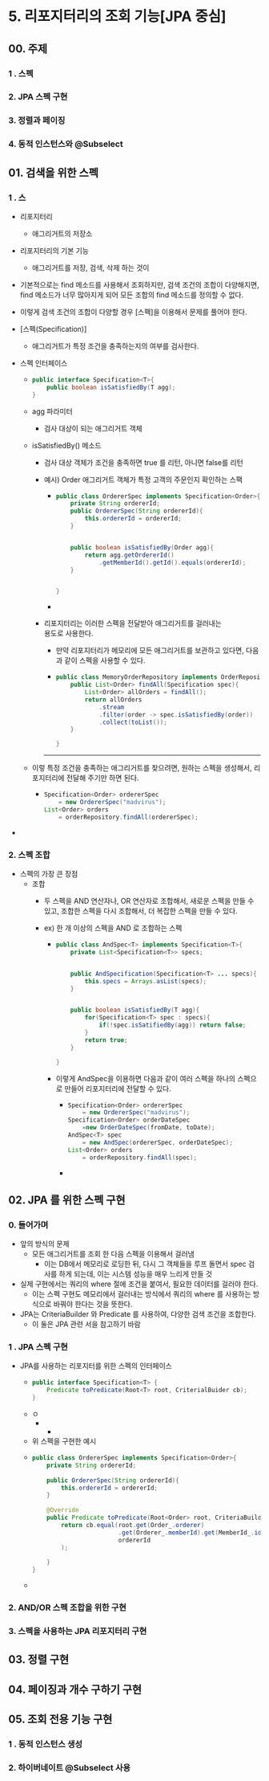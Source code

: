 # 5.  리포지터리의 조회 기능\[JPA 중심\]

## 00. 주제

### 1 . 스펙

### 2. JPA 스펙 구현

### 3. 정렬과 페이징 

### 4. 동적 인스턴스와 @Subselect



## 01. 검색을 위한 스펙

### 1 . 스 

* 리포지터리 

  * 애그리거트의 저장소

* 리포지터리의 기본 기능
  * 애그리거트를 저장, 검색, 삭제 하는 것이    
* 기본적으로는 find 메소드를 사용해서 조회하지만, 검색 조건의 조합이 다양해지면, find 메소드가 너무 많아지게 되어 모든 조합의 find 메소드를  정의할 수 없다. 



* 이렇게 검색 조건의 조합이 다양할 경우    \[스펙\]을 이용해서 문제를 풀어야 한다.   
* \[스펙\(Specification\)\]

  * 애그리거트가 특정 조건을 충족하는지의 여부를 검사한다. 

  

* 스펙 인터페이스

  * ```java
    public interface Specification<T>{
        public boolean isSatisfiedBy(T agg);
    }
    ```
  * agg 파라미터
    * 검사 대상이 되는 애그리거트 객체
  * isSatisfiedBy\(\) 메소드 

    * 검사 대상 객체가 조건을 충족하면 true 를 리턴, 아니면 false를 리턴 
    * 예시\) Order 애그리거트 객체가 특정 고객의 주문인지 확인하는 스팩
      * ```java
        public class OrdererSpec implements Specification<Order>{
            private String ordererId;
            public OrdererSpec(String ordererId){
                this.ordererId = ordererId;
            }
    

            public boolean isSatisfiedBy(Order agg){
                return agg.getOrdererId()
                    .getMemberId().getId().equals(ordererId);
            }
    

        }
        ```
      * 
    * 리포지터리는 이러한 스펙을 전달받아 애그리거트를 걸러내는  
      용도로 사용한다. 

      * 만약 리포지터리가 메모리에 모든 애그리거트를 보관하고 있다면, 다음과 같이 스펙을 사용할 수 있다. 
      * ```java
        public class MemoryOrderRepository implements OrderRepository{
            public List<Order> findAll(Specification spec){
                List<Order> allOrders = findAll();
                return allOrders
                    .stream
                    .filter(order -> spec.isSatisfiedBy(order))
                    .collect(toList());
            }

        }
        ```
      * * * 

  * 이렇 특정 조건을 충족하는 애그리거트를 찾으려면, 원하는 스펙을 생성해서, 리포지터리에 전달해 주기만 하면 된다.
    * ```java
      Specification<Order> ordererSpec 
          = new OrdererSpec("madvirus");
      List<Order> orders 
          = orderRepository.findAll(ordererSpec);
      ```

  

* 
### 2. 스펙 조합

* 스펙의 가장 큰 장점
  * 조합
    * 두 스펙을 AND 연산자나, OR 연산자로 조합해서, 새로운 스펙을 만들 수 있고, 조합한 스펙을 다시 조합해서, 더 복잡한 스펙을 만들 수 있다. 
    * ex\) 한 개 이상의 스펙을 AND 로 조합하는 스펙

      * ```java
        public class AndSpec<T> implements Specification<T>{
            private List<Specification<T>> specs;
    
    
            public AndSpecification(Specification<T> ... specs){
                this.specs = Arrays.asList(specs);
            }
    
    
            public boolean isSatisfiedBy(T agg){
                for(Specification<T> spec : specs){
                    if(!spec.isSatifiedBy(agg)) return false;
                }
                return true; 
            }

        }
        ```
      * 이렇게 AndSpec을 이용하면 다음과 같이 여러 스펙을 하나의 스펙으로 만들어 리포지터리에 전달할 수 있다.
        * ```java
          Specification<Order> ordererSpec 
              = new OrdererSpec("madvirus");
          Specification<Order> orderDateSpec
              =new OrderDateSpec(fromDate, toDate);
          AndSpec<T> spec 
              = new AndSpec(ordererSpec, orderDateSpec);
          List<Order> orders  
              = orderRepository.findAll(spec);
          ```
        * 

  



## 02. JPA 를 위한 스펙 구현

### 0. 들어가며

* 앞의 방식의 문제
  * 모든 애그리거트를 조회 한 다음 스펙을 이용해서 걸러냄
    * 이는 DB에서 메모리로 로딩한 뒤, 다시  그 객체들을 루프 돌면서 spec 검사를 하게 되는데, 이는 시스템 성능을 매우 느리게 만들 것  
* 실제 구현에서는 쿼리의 where 절에 조건을 붙여서, 필요한 데이터를 걸러야 한다. 
  * 이는 스펙 구현도 메모리에서 걸러내는 방식에서 쿼리의 where 를 사용하는 방식으로 바꿔야 한다는 것을  뜻한다.  
* JPA는 CriteriaBuilder 와 Predicate 를 사용하여, 다양한 검색 조건을 조합한다. 
  * 이 둘은 JPA 관련 서을 참고하기 바람 

### 1 . JPA 스펙 구현

* JPA를 사용하는 리포지터를 위한 스펙의 인터페이스
  * ```java
    public interface Specification<T> {
        Predicate toPredicate(Root<T> root, CriterialBuider cb);
    }
    ```
  * ㅇ
    * * 
  *  위 스펙을 구현한 예시
    * ```java
      public class OrdererSpec implements Specification<Order>{
          private String ordererId;
    
          public OrdererSpec(String ordererId){
              this.ordererId = ordererId;
          }
    
          @Override
          public Predicate toPredicate(Root<Order> root, CriteriaBuilder cb){
              return cb.equal(root.get(Order_.orderer)
                              .get(Orderer_.memberId).get(MemberId_.id),
                              ordererId
              );
                        
          }
      }
      ```
    * 

### 2. AND/OR 스펙 조합을 위한 구현

### 3. 스펙을 사용하는 JPA 리포지터리 구현 



## 03. 정렬 구현



## 04. 페이징과 개수 구하기 구현



## 05. 조회 전용 기능 구현 

### 1 . 동적 인스턴스 생성

### 2. 하이버네이트 @Subselect 사용 

